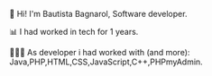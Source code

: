 👋 Hi! I'm Bautista Bagnarol, Software developer.

📊  I had worked in tech for 1 years.

👩🏻‍💻 As developer i had worked with (and more): Java,PHP,HTML,CSS,JavaScript,C++,PHPmyAdmin.
        
